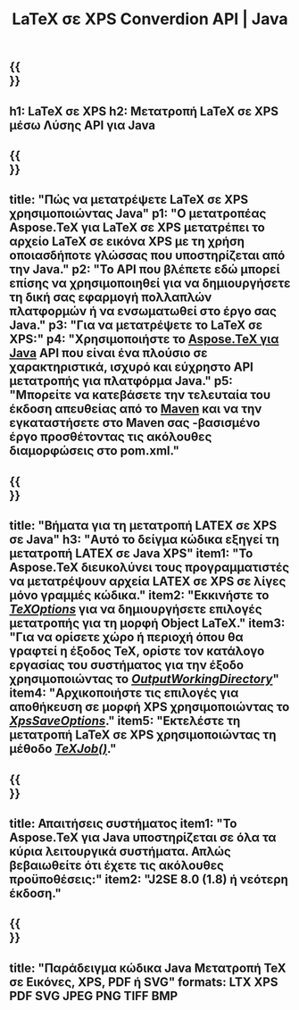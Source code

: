 ﻿---
translation: true
template: /_templates/_conversion-child-java.md
title: LaTeX σε XPS Converdion API | Java
description: Λειτουργία μετατροπής LaTeX σε XPS. Ενσωματώστε αυτήν τη βιβλιοθήκη Java εσωτερικής εγκατάστασης στο έργο σας ή χρησιμοποιήστε εφαρμογές πολλαπλών πλατφορμών για να μετατρέψετε το LaTeX σε XPS.
keywords: latex σε xps api java, latex2xps ενσωμάτωση
url: /java/conversion/latex-to-xps/
family: tex
platformtag: java
feature: conversion
informat: LATEX
outformat: XPS
otherformats: PNG JPEG TIFF BMP PDF SVG
---

{{<section banner>}}
---
h1: LaTeX σε XPS
h2: Μετατροπή LaTeX σε XPS μέσω Λύσης API για Java
---

{{<section overview>}}
---
title: "Πώς να μετατρέψετε LaTeX σε XPS χρησιμοποιώντας Java"
p1: "Ο μετατροπέας Aspose.TeX για LaTeX σε XPS μετατρέπει το αρχείο LaTeX σε εικόνα XPS με τη χρήση οποιασδήποτε γλώσσας που υποστηρίζεται από την Java."
p2: "Το API που βλέπετε εδώ μπορεί επίσης να χρησιμοποιηθεί για να δημιουργήσετε τη δική σας εφαρμογή πολλαπλών πλατφορμών ή να ενσωματωθεί στο έργο σας Java."
p3: "Για να μετατρέψετε το LaTeX σε XPS:"
p4: "Χρησιμοποιήστε το [Aspose.TeX για Java](https://products.aspose.com/tex/java) API που είναι ένα πλούσιο σε χαρακτηριστικά, ισχυρό και εύχρηστο API μετατροπής για πλατφόρμα Java."
p5: "Μπορείτε να κατεβάσετε την τελευταία του έκδοση απευθείας από το [Maven](https://repository.aspose.com/webapp/#/artifacts/browse/tree/General/repo/com/aspose/aspose-tex) και να την εγκαταστήσετε στο Maven σας -βασισμένο έργο προσθέτοντας τις ακόλουθες διαμορφώσεις στο pom.xml."
---

{{<section feature1>}}
---
title: "Βήματα για τη μετατροπή LATEX σε XPS σε Java"
h3: "Αυτό το δείγμα κώδικα εξηγεί τη μετατροπή LATEX σε Java XPS"
item1: "Το Aspose.TeX διευκολύνει τους προγραμματιστές να μετατρέψουν αρχεία LATEX σε XPS σε λίγες μόνο γραμμές κώδικα."
item2: "Εκκινήστε το [*TeXOptions*](https://reference.aspose.com/tex/java/com.aspose.tex/TeXOptions) για να δημιουργήσετε επιλογές μετατροπής για τη μορφή Object LaTeX."
item3: "Για να ορίσετε χώρο ή περιοχή όπου θα γραφτεί η έξοδος TeX, ορίστε τον κατάλογο εργασίας του συστήματος για την έξοδο χρησιμοποιώντας το [*OutputWorkingDirectory*](https://reference.aspose.com/tex/java/com.aspose.tex/TeXOptions#getOutputWorkingDirectory--)"
item4: "Αρχικοποιήστε τις επιλογές για αποθήκευση σε μορφή XPS χρησιμοποιώντας το [*XpsSaveOptions*](https://reference.aspose.com/tex/java/com.aspose.tex.rendering/XpsSaveOptions)."
item5: "Εκτελέστε τη μετατροπή LaTeX σε XPS χρησιμοποιώντας τη μέθοδο [*TeXJob()*](https://reference.aspose.com/tex/java/com.aspose.tex/TeXJob)."
---

{{<section feature2>}}
---
title: Απαιτήσεις συστήματος
item1: "Το Aspose.TeX για Java υποστηρίζεται σε όλα τα κύρια λειτουργικά συστήματα. Απλώς βεβαιωθείτε ότι έχετε τις ακόλουθες προϋποθέσεις:"
item2: "J2SE 8.0 (1.8) ή νεότερη έκδοση."
---

{{<section widget>}}
---
title: "Παράδειγμα κώδικα Java Μετατροπή TeX σε Εικόνες, XPS, PDF ή SVG"
formats: LTX XPS PDF SVG JPEG PNG TIFF BMP
---